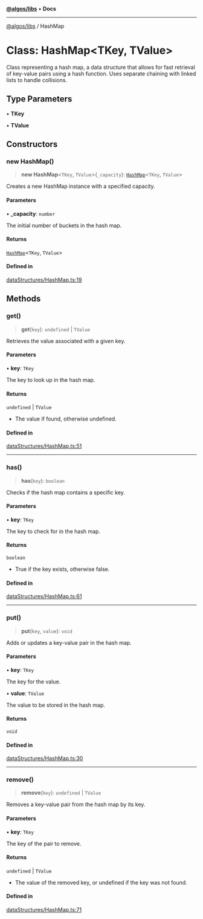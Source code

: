 [**@algos/libs**](../README.md) • **Docs**

***

[@algos/libs](../globals.md) / HashMap

# Class: HashMap\<TKey, TValue\>

Class representing a hash map, a data structure that allows for fast retrieval
of key-value pairs using a hash function. Uses separate chaining with linked lists to handle collisions.

## Type Parameters

• **TKey**

• **TValue**

## Constructors

### new HashMap()

> **new HashMap**\<`TKey`, `TValue`\>(`_capacity`): [`HashMap`](HashMap.md)\<`TKey`, `TValue`\>

Creates a new HashMap instance with a specified capacity.

#### Parameters

• **\_capacity**: `number`

The initial number of buckets in the hash map.

#### Returns

[`HashMap`](HashMap.md)\<`TKey`, `TValue`\>

#### Defined in

[dataStructures/HashMap.ts:19](https://github.com/vladbasin/algos/blob/fda865971d7b618faddb3d2c9e423105a63674ca/libs/algos/src/lib/dataStructures/HashMap.ts#L19)

## Methods

### get()

> **get**(`key`): `undefined` \| `TValue`

Retrieves the value associated with a given key.

#### Parameters

• **key**: `TKey`

The key to look up in the hash map.

#### Returns

`undefined` \| `TValue`

- The value if found, otherwise undefined.

#### Defined in

[dataStructures/HashMap.ts:51](https://github.com/vladbasin/algos/blob/fda865971d7b618faddb3d2c9e423105a63674ca/libs/algos/src/lib/dataStructures/HashMap.ts#L51)

***

### has()

> **has**(`key`): `boolean`

Checks if the hash map contains a specific key.

#### Parameters

• **key**: `TKey`

The key to check for in the hash map.

#### Returns

`boolean`

- True if the key exists, otherwise false.

#### Defined in

[dataStructures/HashMap.ts:61](https://github.com/vladbasin/algos/blob/fda865971d7b618faddb3d2c9e423105a63674ca/libs/algos/src/lib/dataStructures/HashMap.ts#L61)

***

### put()

> **put**(`key`, `value`): `void`

Adds or updates a key-value pair in the hash map.

#### Parameters

• **key**: `TKey`

The key for the value.

• **value**: `TValue`

The value to be stored in the hash map.

#### Returns

`void`

#### Defined in

[dataStructures/HashMap.ts:30](https://github.com/vladbasin/algos/blob/fda865971d7b618faddb3d2c9e423105a63674ca/libs/algos/src/lib/dataStructures/HashMap.ts#L30)

***

### remove()

> **remove**(`key`): `undefined` \| `TValue`

Removes a key-value pair from the hash map by its key.

#### Parameters

• **key**: `TKey`

The key of the pair to remove.

#### Returns

`undefined` \| `TValue`

- The value of the removed key, or undefined if the key was not found.

#### Defined in

[dataStructures/HashMap.ts:71](https://github.com/vladbasin/algos/blob/fda865971d7b618faddb3d2c9e423105a63674ca/libs/algos/src/lib/dataStructures/HashMap.ts#L71)
